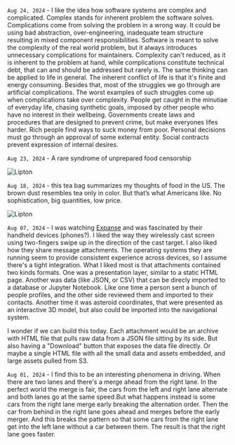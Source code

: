 `Aug 24, 2024` - I like the idea how software systems are complex and complicated.
Complex stands for inherent problem the software solves.
Complications come from solving the problem in a wrong way.
It could be using bad abstraction, over-engineering, inadequate team structure resulting in mixed component responsibilities.
Software is meant to solve the complexity of the real world problem, but it always introduces unnecessary complications for maintainers.
Complexity can't reduced, as it is inherent to the problem at hand, while complications constitute technical debt, that can and should be addressed but rarely is.
The same thinking can be applied to life in general.
The inherent conflict of life is that it's finite and energy consuming.
Besides that, most of the struggles we go through are artificial complications.
The worst examples of such struggles come up when complications take over complexity.
People get caught in the minutiae of everyday life, chasing synthetic goals, imposed by other people who have no interest in their wellbeing.
Governments create laws and procedures that are designed to prevent crime, but make everyones lifes harder.
Rich people find ways to suck money from poor.
Personal decisions must go through an approval of some external entity.
Social contracts prevent expression of internal desires.

`Aug 23, 2024` - A rare syndrome of unprepared food censorship

![Lipton](/16_life/images/censored-fridge.jpeg)

`Aug 18, 2024` - this tea bag summarizes my thoughts of food in the US. The brown dust resembles tea only in color. But that’s what Americans like. No sophistication, big quantities, low price.

![Lipton](/16_life/images/lipton.jpeg)

`Aug 07, 2024` - I was watching [Expanse](https://www.google.com/url?sa=t&source=web&rct=j&opi=89978449&url=https://en.wikipedia.org/wiki/The_Expanse_(TV_series)) and was fascinated by their handheld devices (phones?).
I liked the way they wirelessly cast screen using two-fingers swipe up in the direction of the cast target.
I also liked how they share message attachments.
The operating systems they are running seem to provide consistent experience across devices, so I assume there's a tight integration.
What I liked most is that attachments contained two kinds formats.
One was a presentation layer, similar to a static HTML page.
Another was data (like JSON, or CSV) that can be direcly imported to a database or Jupyter Notebook.
Like one time a person sent a bunch of people profiles, and the other side reviewed them and imported to their contacts.
Another time it was asteroid coordinates, that were presented as an interactive 3D model, but also could be imported into the navigational system.

I wonder if we can build this today.
Each attachment would be an archive with HTML file that pulls raw data from a JSON file sitting by its side.
But also having a "Download" button that exposes the data file directly.
Or maybe a single HTML file with all the small data and assets embedded, and large assets pulled from S3.

`Aug 01, 2024` - I find this to be an interesting phenomena in driving.
When there are two lanes and there's a merge ahead from the right lane.
In the perfect world the merge is fair, the cars from the left and right lane alternate and both lanes go at the same speed.But what happens instead is some cars from the right lane merge early breaking the alternation order.
Then the car from behind in the right lane goes ahead and merges before the early merger.
And this breaks the pattern so that some cars from the right lane get into the left lane without a car between them.
The result is that the right lane goes faster.
